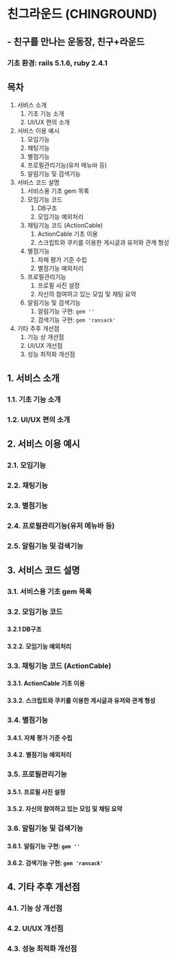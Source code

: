 # 친그라운드 (CHINGROUND)

## - 친구를 만나는 운동장, 친구+라운드

### 기초 환경: rails 5.1.6, ruby 2.4.1

## 목차

1. 서비스 소개
   1. 기초 기능 소개
   2. UI/UX 편의 소개
2. 서비스 이용 예시
   1. 모임기능
   2. 채팅기능
   3. 별점기능
   4. 프로필관리기능(유저 메뉴바 등)
   5. 알림기능 및 검색기능
3. 서비스 코드 설명
   1. 서비스용 기초 gem 목록
   2. 모임기능 코드
      1. DB구조
      2. 모임기능 예외처리
   3. 채팅기능 코드 (ActionCable)
      1. ActionCable 기초 이용
      2. 스크립트와 쿠키를 이용한 게시글과 유저와 관계 형성
   4. 별점기능
      1. 자체 평가 기준 수립
      2. 별점기능 예외처리
   5. 프로필관리기능
      1. 프로필 사진 설정
      2. 자신의 참여하고 있는 모임 및 채팅 요약
   6. 알림기능 및 검색기능
      1. 알림기능 구현: `gem ''`
      2. 검색기능 구현: `gem 'ransack'`
4. 기타 추후 개선점
   1. 기능 상 개선점
   2. UI/UX 개선점
   3. 성능 최적화 개선점



## 1. 서비스 소개

### 1.1. 기초 기능 소개



### 1.2. UI/UX 편의 소개



## 2. 서비스 이용 예시

### 2.1. 모임기능



### 2.2. 채팅기능



### 2.3. 별점기능



### 2.4. 프로필관리기능(유저 메뉴바 등)



### 2.5. 알림기능 및 검색기능



## 3. 서비스 코드 설명

### 3.1. 서비스용 기초 gem 목록



### 3.2. 모임기능 코드

#### 3.2.1 DB구조

#### 3.2.2. 모임기능 예외처리



### 3.3. 채팅기능 코드 (ActionCable)

#### 3.3.1. ActionCable 기초 이용

#### 3.3.2. 스크립트와 쿠키를 이용한 게시글과 유저와 관계 형성



### 3.4. 별점기능

#### 3.4.1. 자체 평가 기준 수립

#### 3.4.2. 별점기능 예외처리



### 3.5. 프로필관리기능

#### 3.5.1. 프로필 사진 설정

#### 3.5.2. 자신의 참여하고 있는 모임 및 채팅 요약



### 3.6. 알림기능 및 검색기능

#### 3.6.1. 알림기능 구현: `gem ''`

#### 3.6.2. 검색기능 구현: `gem 'ransack'`



## 4. 기타 추후 개선점

### 4.1. 기능 상 개선점



### 4.2. UI/UX 개선점



### 4.3. 성능 최적화 개선점